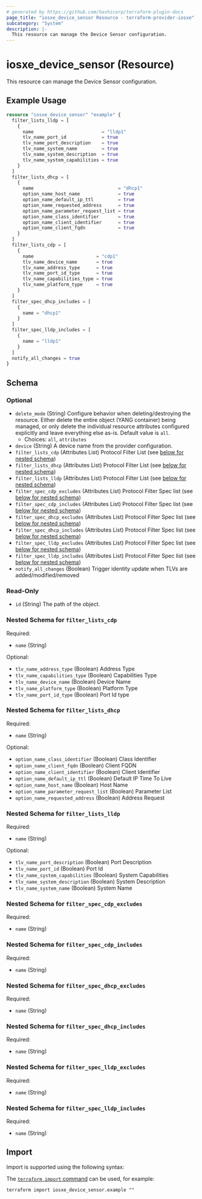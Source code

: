 ```yaml
---
# generated by https://github.com/hashicorp/terraform-plugin-docs
page_title: "iosxe_device_sensor Resource - terraform-provider-iosxe"
subcategory: "System"
description: |-
  This resource can manage the Device Sensor configuration.
---
```


# iosxe_device_sensor (Resource)

This resource can manage the Device Sensor configuration.

## Example Usage

```terraform
resource "iosxe_device_sensor" "example" {
  filter_lists_lldp = [
    {
      name                         = "lldp1"
      tlv_name_port_id             = true
      tlv_name_port_description    = true
      tlv_name_system_name         = true
      tlv_name_system_description  = true
      tlv_name_system_capabilities = true
    }
  ]
  filter_lists_dhcp = [
    {
      name                               = "dhcp1"
      option_name_host_name              = true
      option_name_default_ip_ttl         = true
      option_name_requested_address      = true
      option_name_parameter_request_list = true
      option_name_class_identifier       = true
      option_name_client_identifier      = true
      option_name_client_fqdn            = true
    }
  ]
  filter_lists_cdp = [
    {
      name                       = "cdp1"
      tlv_name_device_name       = true
      tlv_name_address_type      = true
      tlv_name_port_id_type      = true
      tlv_name_capabilities_type = true
      tlv_name_platform_type     = true
    }
  ]
  filter_spec_dhcp_includes = [
    {
      name = "dhcp1"
    }
  ]
  filter_spec_lldp_includes = [
    {
      name = "lldp1"
    }
  ]
  notify_all_changes = true
}
```

<!-- schema generated by tfplugindocs -->
## Schema

### Optional

- `delete_mode` (String) Configure behavior when deleting/destroying the resource. Either delete the entire object (YANG container) being managed, or only delete the individual resource attributes configured explicitly and leave everything else as-is. Default value is `all`.
  - Choices: `all`, `attributes`
- `device` (String) A device name from the provider configuration.
- `filter_lists_cdp` (Attributes List) Protocol Filter List (see [below for nested schema](#nestedatt--filter_lists_cdp))
- `filter_lists_dhcp` (Attributes List) Protocol Filter List (see [below for nested schema](#nestedatt--filter_lists_dhcp))
- `filter_lists_lldp` (Attributes List) Protocol Filter List (see [below for nested schema](#nestedatt--filter_lists_lldp))
- `filter_spec_cdp_excludes` (Attributes List) Protocol Filter Spec list (see [below for nested schema](#nestedatt--filter_spec_cdp_excludes))
- `filter_spec_cdp_includes` (Attributes List) Protocol Filter Spec list (see [below for nested schema](#nestedatt--filter_spec_cdp_includes))
- `filter_spec_dhcp_excludes` (Attributes List) Protocol Filter Spec list (see [below for nested schema](#nestedatt--filter_spec_dhcp_excludes))
- `filter_spec_dhcp_includes` (Attributes List) Protocol Filter Spec list (see [below for nested schema](#nestedatt--filter_spec_dhcp_includes))
- `filter_spec_lldp_excludes` (Attributes List) Protocol Filter Spec list (see [below for nested schema](#nestedatt--filter_spec_lldp_excludes))
- `filter_spec_lldp_includes` (Attributes List) Protocol Filter Spec list (see [below for nested schema](#nestedatt--filter_spec_lldp_includes))
- `notify_all_changes` (Boolean) Trigger identity update when TLVs are added/modified/removed

### Read-Only

- `id` (String) The path of the object.

<a id="nestedatt--filter_lists_cdp"></a>
### Nested Schema for `filter_lists_cdp`

Required:

- `name` (String)

Optional:

- `tlv_name_address_type` (Boolean) Address Type
- `tlv_name_capabilities_type` (Boolean) Capabilities Type
- `tlv_name_device_name` (Boolean) Device Name
- `tlv_name_platform_type` (Boolean) Platform Type
- `tlv_name_port_id_type` (Boolean) Port Id type


<a id="nestedatt--filter_lists_dhcp"></a>
### Nested Schema for `filter_lists_dhcp`

Required:

- `name` (String)

Optional:

- `option_name_class_identifier` (Boolean) Class Identifier
- `option_name_client_fqdn` (Boolean) Client FQDN
- `option_name_client_identifier` (Boolean) Client Identifier
- `option_name_default_ip_ttl` (Boolean) Default IP Time To Live
- `option_name_host_name` (Boolean) Host Name
- `option_name_parameter_request_list` (Boolean) Parameter List
- `option_name_requested_address` (Boolean) Address Request


<a id="nestedatt--filter_lists_lldp"></a>
### Nested Schema for `filter_lists_lldp`

Required:

- `name` (String)

Optional:

- `tlv_name_port_description` (Boolean) Port Description
- `tlv_name_port_id` (Boolean) Port Id
- `tlv_name_system_capabilities` (Boolean) System Capabilities
- `tlv_name_system_description` (Boolean) System Description
- `tlv_name_system_name` (Boolean) System Name


<a id="nestedatt--filter_spec_cdp_excludes"></a>
### Nested Schema for `filter_spec_cdp_excludes`

Required:

- `name` (String)


<a id="nestedatt--filter_spec_cdp_includes"></a>
### Nested Schema for `filter_spec_cdp_includes`

Required:

- `name` (String)


<a id="nestedatt--filter_spec_dhcp_excludes"></a>
### Nested Schema for `filter_spec_dhcp_excludes`

Required:

- `name` (String)


<a id="nestedatt--filter_spec_dhcp_includes"></a>
### Nested Schema for `filter_spec_dhcp_includes`

Required:

- `name` (String)


<a id="nestedatt--filter_spec_lldp_excludes"></a>
### Nested Schema for `filter_spec_lldp_excludes`

Required:

- `name` (String)


<a id="nestedatt--filter_spec_lldp_includes"></a>
### Nested Schema for `filter_spec_lldp_includes`

Required:

- `name` (String)

## Import

Import is supported using the following syntax:

The [`terraform import` command](https://developer.hashicorp.com/terraform/cli/commands/import) can be used, for example:

```shell
terraform import iosxe_device_sensor.example ""
```

